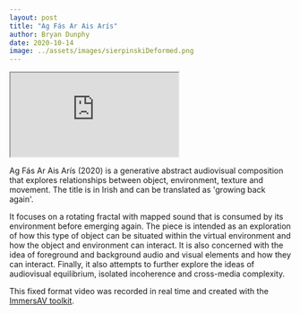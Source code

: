 ```yaml
---
layout: post
title: "Ag Fás Ar Ais Arís"
author: Bryan Dunphy
date: 2020-10-14
image: ../assets/images/sierpinskiDeformed.png
---
```


<section class="row m-2">
  <div class="col-md-12">
        <div class="d-flex justify-content-center embed-responsive embed-responsive-16by9">
          <iframe class="embed-responsive-item" src="https://www.youtube.com/embed/LewHeC5e1fM" allowfullscreen></iframe>
        </div>
  </div>
</section>

Ag Fás Ar Ais Arís (2020) is a generative abstract audiovisual composition that explores relationships between object, environment, texture and movement. The title is in Irish and can be translated as 'growing back again'. 

It focuses on a rotating fractal with mapped sound that is consumed by its environment before emerging again. The piece is intended as an exploration of how this type of object can be situated within the virtual environment and how the object and environment can interact. It is also concerned with the idea of foreground and background audio and visual elements and how they can interact. Finally, it also attempts to further explore the ideas of audiovisual equilibrium, isolated incoherence and cross-media complexity.

This fixed format video was recorded in real time and created with the [ImmersAV toolkit](https://github.com/bDunph/ImmersAV).
